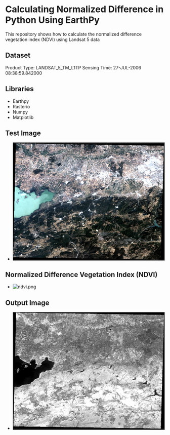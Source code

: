 # Calculating Normalized Difference in Python Using EarthPy

This repository shows how to calculate the normalized difference vegetation index (NDVI) using Landsat 5 data
## Dataset 
Product Type: LANDSAT_5_TM_L1TP
Sensing Time: 27-JUL-2006 08:38:59.842000
## Libraries 
 - Earthpy
 - Rasterio
 - Numpy
 - Matplotlib
## Test Image
- ![input_rgb.png](images/input.PNG)


## Normalized Difference Vegetation Index (NDVI)

- ![ndvi.png](images/ndvi.pn)

## Output Image
 - ![output.png](images/output.PNG)

